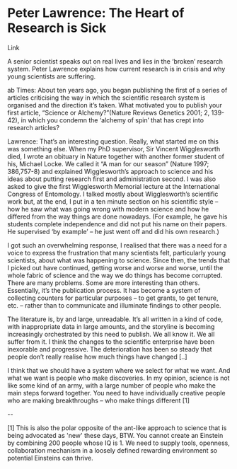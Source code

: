 # Peter Lawrence: The Heart of Research is Sick

Link

A senior scientist speaks out on real lives and lies in the ‘broken’ research system. Peter Lawrence explains how current research is in crisis and why young scientists are suffering.

ab Times: About ten years ago, you began publishing the first of a series of articles criticising the way in which the scientific research system is organised and the direction it’s taken. What motivated you to publish your first article, “Science or Alchemy?”(Nature Reviews Genetics 2001; 2, 139-42), in which you condemn the ‘alchemy of spin’ that has crept into research articles?

Lawrence: That’s an interesting question. Really, what started me on this was something else. When my PhD supervisor, Sir Vincent Wigglesworth died, I wrote an obituary in Nature together with another former student of his, Michael Locke. We called it “A man for our season” (Nature 1997; 386,757-8) and explained Wigglesworth’s approach to science and his ideas about putting research first and administration second. I was also asked to give the first Wigglesworth Memorial lecture at the International Congress of Entomology. I talked mostly about Wigglesworth’s scientific work but, at the end, I put in a ten minute section on his scientific style – how he saw what was going wrong with modern science and how he differed from the way things are done nowadays. (For example, he gave his students complete independence and did not put his name on their papers. He supervised ‘by example’ – he just went off and did his own research.)

I got such an overwhelming response, I realised that there was a need for a voice to express the frustration that many scientists felt, particularly young scientists, about what was happening to science. Since then, the trends that I picked out have continued, getting worse and worse and worse, until the whole fabric of science and the way we do things has become corrupted. There are many problems. Some are more interesting than others. Essentially, it’s the publication process. It has become a system of collecting counters for particular purposes – to get grants, to get tenure, etc. – rather than to communicate and illuminate findings to other people.

The literature is, by and large, unreadable. It’s all written in a kind of code, with inappropriate data in large amounts, and the storyline is becoming increasingly orchestrated by this need to publish. We all know it. We all suffer from it. I think the changes to the scientific enterprise have been inexorable and progressive. The deterioration has been so steady that people don’t really realise how much things have changed [..]

I think that we should have a system where we select for what we want. And what we want is people who make discoveries. In my opinion, science is not like some kind of an army, with a large number of people who make the main steps forward together. You need to have individually creative people who are making breakthroughs – who make things different [1]

--

[1] This is also the polar opposite of the ant-like approach to science that is being advocated as 'new' these days, BTW. You cannot create an Einstein by combining 200 people whose IQ is 1. We need to supply tools, openness, collaboration mechanism in a loosely defined rewarding environment so potential Einsteins can thrive.
